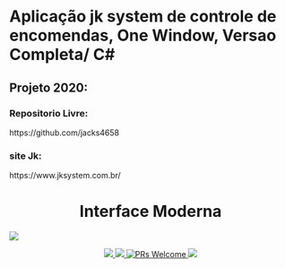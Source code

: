 # Aplicação jk system de controle de  encomendas, One Window, Versao Completa/ C#

<h2>Projeto 2020:</h2>
<h3>Repositorio Livre:</h3>
https://github.com/jacks4658
<h3>site Jk:</h3>
https://www.jksystem.com.br/

<div align='center'>
 <h1>Interface Moderna</h1>
</div>
<img src="https://firebasestorage.googleapis.com/v0/b/aplicativo-35650.appspot.com/o/imagens%2FAplicativoDes.gif?alt=media&token=3287bc0e-11f6-4ab2-9d50-5289195b8744">

<p align="center"> 
  <a href="#">
    <img src="https://img.shields.io/badge/LinkedIn-0077B5?style=for-the-badge&logo=linkedin&logoColor=white">
  </a>
  <a href="#">
    <img src="https://img.shields.io/badge/C%23-239120?style=for-the-badge&logo=c-sharp&logoColor=white">
  </a>
  <a href="#">
    <img src="https://img.shields.io/badge/Windows-0078D6?style=for-the-badge&logo=windows&logoColor=white" alt="PRs Welcome">
  </a>
  <a href="#">
      <img src="https://img.shields.io/badge/microsoft%20azure-0089D6?style=for-the-badge&logo=microsoft-azure&logoColor=white">
  </a>

